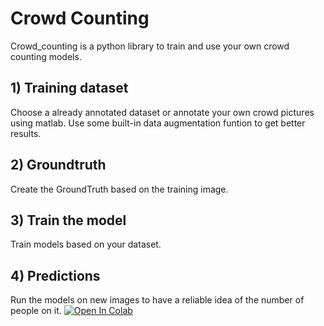 # Crowd Counting
Crowd_counting is a python library to train and use your own crowd counting models.

## 1) Training dataset 

Choose a already annotated dataset or annotate your own crowd pictures using matlab.
Use some built-in data augmentation funtion to get better results.

## 2) Groundtruth 

Create the GroundTruth based on the training image.

## 3) Train the model

Train models based on your dataset.

## 4) Predictions

Run the models on new images to have a reliable idea of the number of people on it. <a href="https://colab.research.google.com/github/jgraving/deepposekit/blob/master/examples/step4a_initialize_annotations.ipynb" target="_parent"><img src="https://colab.research.google.com/assets/colab-badge.svg" alt="Open In Colab"/></a>
